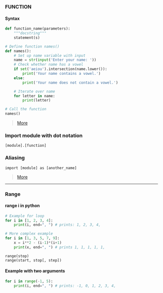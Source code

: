 ### FUNCTION

#### Syntax
```Python
def function_name(parameters):
	"""docstring"""
	statement(s)

# Define function names()
def names():
    # Set up name variable with input
    name = str(input('Enter your name: '))
    # Check whether name has a vowel
    if set('aeiou').intersection(name.lower()):
        print('Your name contains a vowel.')
    else:
        print('Your name does not contain a vowel.')

    # Iterate over name
    for letter in name:
        print(letter)

# Call the function
names()
```
> [More](/functiong-and-import-module/function.md)
### Import module with dot notation
`[module].[function]`

### Aliasing
`import [module] as [another_name]`
> [More](/functiong-and-import-module/import.md)
---
### Range
#### range i in python
```Python
# Example for loop
for i in [1, 2, 3, 4]:
    print(i, end=", ") # prints: 1, 2, 3, 4,

# More complex example
for i in [1, 3, 5, 7, 9]:
    x = i**2 - (i-1)*(i+1)
    print(x, end=", ") # prints 1, 1, 1, 1, 1, 
```
`range(stop)` </br>
`range(start, stop[, step])`
#### Example with two arguments
```Python
for i in range(-1, 5):
    print(i, end=", ") # prints: -1, 0, 1, 2, 3, 4, 
```
